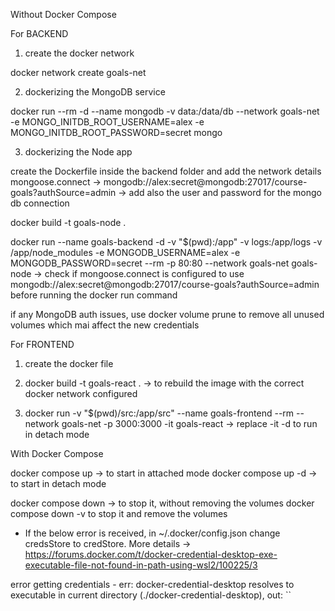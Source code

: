 Without Docker Compose

For BACKEND

1. create the docker network

docker network create goals-net

2. dockerizing the MongoDB service

docker run --rm -d --name mongodb -v data:/data/db --network goals-net -e MONGO_INITDB_ROOT_USERNAME=alex -e MONGO_INITDB_ROOT_PASSWORD=secret mongo

3. dockerizing the Node app

create the Dockerfile inside the backend folder and add the network details mongoose.connect -> mongodb://alex:secret@mongodb:27017/course-goals?authSource=admin -> add also the user and password for the mongo db connection

docker build -t goals-node .

 docker run --name goals-backend -d -v "$(pwd):/app" -v logs:/app/logs -v /app/node_modules -e MONGODB_USERNAME=alex -e MONGODB_PASSWORD=secret --rm -p 80:80 --network goals-net goals-node -> check if mongoose.connect is configured to use mongodb://alex:secret@mongodb:27017/course-goals?authSource=admin before running the docker run command

 if any MongoDB auth issues, use docker volume prune to remove all unused volumes which mai affect the new credentials


For FRONTEND

1. create the docker file

2. docker build -t goals-react .  -> to rebuild the image with the correct docker network configured

3. docker run -v "$(pwd)/src:/app/src" --name goals-frontend --rm --network goals-net -p 3000:3000 -it goals-react -> replace -it -d to run in detach mode

With Docker Compose

docker compose up -> to start in attached mode
docker compose up -d -> to start in detach mode

docker compose down -> to stop it, without removing the volumes
docker compose down -v to stop it and remove the volumes

* If the below error is received, in ~/.docker/config.json change credsStore to credStore. More details -> https://forums.docker.com/t/docker-credential-desktop-exe-executable-file-not-found-in-path-using-wsl2/100225/3

error getting credentials - err: docker-credential-desktop resolves to executable in current directory (./docker-credential-desktop), out: ``